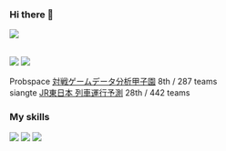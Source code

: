 ### Hi there 👋

<a href="http://mitsuhiko-nozawa.github.io">
<img align="left" src="https://img.shields.io/website?down_color=yellow&down_message=down&style=for-the-badge&up_color=green&up_message=up&url=http%3A%2F%2Fvalkyrja3607.github.io" />
</a>
<br>
<br>

<p>
<img src="https://github-readme-stats.vercel.app/api?username=mitsuhiko-nozawa&repo=convoychat&theme=tokyonight&hide=stars" />
<img src="https://github-readme-stats.vercel.app/api/top-langs/?username=mitsuhiko-nozawa&layout=compact&repo=github-readme-stats&theme=tokyonight&hide=html,jupyter%20notebook,makefile" />
</p>

Probspace <a href="https://prob.space/competitions/game_winner">対戦ゲームデータ分析甲子園</a>  8th / 287 teams </br>
siangte <a href="https://signate.jp/competitions/363">JR東日本 列車運行予測</a>  28th / 442 teams </br>

### My skills
<p>
<img src="https://img.shields.io/badge/-C++-00599c?style=flat-square&logo=C%2B%2B&logoColor=white"/>
<img src="https://img.shields.io/badge/-Python-3776ab?style=flat-square&logo=Python&logoColor=white"/>
<img src="https://img.shields.io/badge/-Docker-2496ed?style=flat-square&logo=Docker&logoColor=white"/>
</p>
